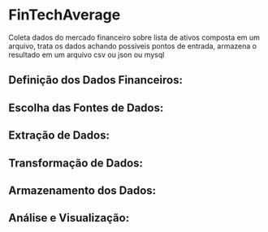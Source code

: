 # FinTechAverage
Coleta dados do mercado financeiro sobre lista de ativos composta em um arquivo, trata os dados achando possiveis pontos de entrada, armazena o resultado em um arquivo csv ou json ou mysql

## Definição dos Dados Financeiros:

## Escolha das Fontes de Dados:

## Extração de Dados:

## Transformação de Dados:

## Armazenamento dos Dados:

## Análise e Visualização:
